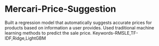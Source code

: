 # Mercari-Price-Suggestion
Built a regression model that automatically suggests accurate prices for products based on information a user provides.
Used traditional machine learning methods to predict the sale price.
Keywords-RMSLE,TF-IDF,Ridge,LightGBM
